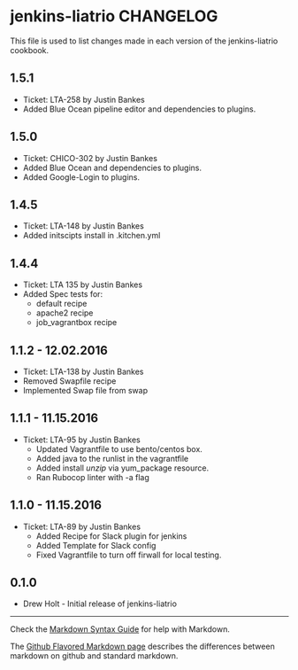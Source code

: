jenkins-liatrio CHANGELOG
=========================

This file is used to list changes made in each version of the jenkins-liatrio cookbook.

1.5.1
-----
- Ticket: LTA-258 by Justin Bankes
- Added Blue Ocean pipeline editor and dependencies to plugins. 

1.5.0
-----
- Ticket: CHICO-302 by Justin Bankes
- Added Blue Ocean and dependencies to plugins. 
- Added Google-Login to plugins. 

1.4.5 
-----
- Ticket: LTA-148 by Justin Bankes
- Added initscipts install in .kitchen.yml

1.4.4 
-----
- Ticket: LTA 135 by Justin Bankes
- Added Spec tests for:
  - default recipe
  - apache2 recipe
  - job_vagrantbox recipe

1.1.2 - 12.02.2016
-----
- Ticket: LTA-138 by Justin Bankes
- Removed Swapfile recipe 
- Implemented Swap file from swap 


1.1.1 - 11.15.2016
-----
- Ticket: LTA-95 by Justin Bankes
  - Updated Vagrantfile to use bento/centos box.
  - Added java to the runlist in the vagrantfile
  - Added install _unzip_ via yum_package resource.
  - Ran Rubocop linter with -a flag

1.1.0 - 11.15.2016
-----
- Ticket: LTA-89 by Justin Bankes
  - Added Recipe for Slack plugin for jenkins
  - Added Template for Slack config
  - Fixed Vagrantfile to turn off firwall for local testing.


0.1.0
-----
- Drew Holt - Initial release of jenkins-liatrio

- - -
Check the [Markdown Syntax Guide](http://daringfireball.net/projects/markdown/syntax) for help with Markdown.

The [Github Flavored Markdown page](http://github.github.com/github-flavored-markdown/) describes the differences between markdown on github and standard markdown.
